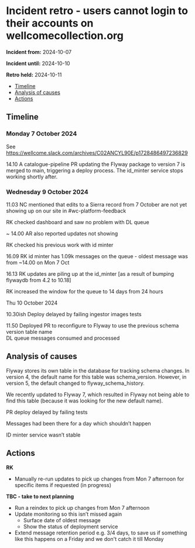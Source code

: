 # Incident retro - users cannot login to their accounts on wellcomecollection.org

**Incident from:** 2024-10-07

**Incident until:** 2024-10-10

**Retro held:** 2024-10-11


- [Timeline](#timeline)
- [Analysis of causes](#analysis-of-causes)
- [Actions](#actions)

## Timeline

### Monday 7 October 2024

See https://wellcome.slack.com/archives/C02ANCYL90E/p1728486497236829

14.10 A catalogue-pipeline PR updating the Flyway package to version 7 is merged to main, triggering a deploy process. The id_minter service stops working shortly after.

### Wednesday 9 October 2024

11.03 NC mentioned that edits to a Sierra record from 7 October are not yet showing up on our site in #wc-platform-feedback

RK checked dashboard and saw no problem with DL queue

~ 14.00 AR also reported updates not showing

RK checked his previous work with id minter

16.09 RK id minter has 1.09k messages on the queue - oldest message was from ~14.00 on Mon 7 Oct

16.13 RK updates are piling up at the id_minter [as a result of bumping flywaydb from 4.2 to 10.18]

RK increased the window for the queue to 14 days from 24 hours

Thu 10 October 2024

10.30ish Deploy delayed by failing ingestor images tests

11.50 Deployed PR to reconfigure to Flyway to use the previous schema version table name<br>
DL queue messages consumed and processed

## Analysis of causes

Flyway stores its own table in the database for tracking schema changes. In version 4, the default name for this table was schema_version. However, in version 5, the default changed to flyway_schema_history.

We recently updated to Flyway 7, which resulted in Flyway not being able to find this table (because it was looking for the new default name). 

PR deploy delayed by failing tests

Messages had been there for a day which shouldn’t happen

ID minter service wasn’t stable


## Actions

**RK**
- Manually re-run updates to pick up changes from Mon 7 afternoon for specific items if requested (in progress)

**TBC - take to next planning**
- Run a reindex to pick up changes from Mon 7 afternoon
- Update monitoring so this isn’t missed again
    - Surface date of oldest message
    - Show the status of deployment service
- Extend message retention period e.g. 3/4 days, to save us if something like this happens on a Friday and we don't catch it till Monday

